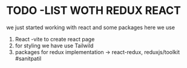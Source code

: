 # TODO -LIST WOTH REDUX REACT
we just started working with react and some packages 
here we use
1. React -vite to create react page
2. for styling we have use Tailwild 
3. packages for redux implementation  -> react-redux, reduxjs/toolkit
#sanitpatil